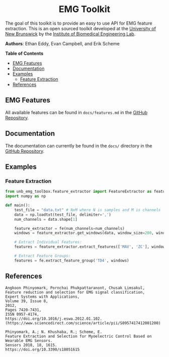 <h1 align="center">EMG Toolkit</h1>

The goal of this toolkit is to provide an easy to use API for EMG feature extraction. This is an open sourced toolkit developed at the [University of New Brunswick](https://www.unb.ca/) by the [Institute of Biomedical Engineering Lab](https://www.unb.ca/ibme/).

**Authors**: Ethan Eddy, Evan Campbell, and Erik Scheme

__Table of Contents__

- [EMG Features](#emg-features)
- [Documentation](#documentation)
- [Examples](#examples)
  - [Feature Extraction](#feature-extraction)
- [References](#references)

## EMG Features
All available features can be found in `docs/features.md` in the [GitHub Repository](https://github.com/eeddy/emg-feature-extraction).

## Documentation
The documentation can currently be found in the `docs/` directory in the [GitHub Repository](https://github.com/eeddy/emg-feature-extraction).

## Examples
### Feature Extraction
```python
from unb_emg_toolbox.feature_extractor import FeatureExtractor as featureextractor
import numpy as np

def main():
    test_file = "data.txt" # NxM where N is samples and M is channels
    data = np.loadtxt(test_file, delimiter=',')
    num_channels = data.shape[1]

    feature_extractor = fe(num_channels=num_channels)
    windows = feature_extractor.get_windows(data, window_size=200, window_increment=100)

    # Extract Individual Features:
    features = feature_extractor.extract_features(['MAV', 'ZC'], windows)

    # Extract Feature Groups:
    features = fe.extract_feature_group('TD4', windows)
```

## References
```
Angkoon Phinyomark, Pornchai Phukpattaranont, Chusak Limsakul,
Feature reduction and selection for EMG signal classification,
Expert Systems with Applications,
Volume 39, Issue 8,
2012,
Pages 7420-7431,
ISSN 0957-4174,
https://doi.org/10.1016/j.eswa.2012.01.102.
(https://www.sciencedirect.com/science/article/pii/S0957417412001200)
```
```
Phinyomark, A.; N. Khushaba, R.; Scheme, E. 
Feature Extraction and Selection for Myoelectric Control Based on Wearable EMG Sensors. 
Sensors 2018, 18, 1615. 
https://doi.org/10.3390/s18051615
```